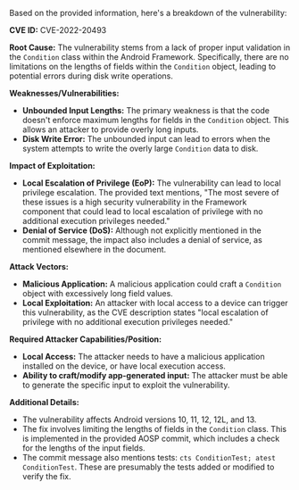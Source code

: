 Based on the provided information, here's a breakdown of the vulnerability:

**CVE ID:** CVE-2022-20493

**Root Cause:** The vulnerability stems from a lack of proper input validation in the `Condition` class within the Android Framework. Specifically, there are no limitations on the lengths of fields within the `Condition` object, leading to potential errors during disk write operations.

**Weaknesses/Vulnerabilities:**
*   **Unbounded Input Lengths:** The primary weakness is that the code doesn't enforce maximum lengths for fields in the `Condition` object. This allows an attacker to provide overly long inputs.
*   **Disk Write Error:**  The unbounded input can lead to errors when the system attempts to write the overly large `Condition` data to disk.

**Impact of Exploitation:**
*   **Local Escalation of Privilege (EoP):** The vulnerability can lead to local privilege escalation. The provided text mentions, "The most severe of these issues is a high security vulnerability in the Framework component that could lead to local escalation of privilege with no additional execution privileges needed."
*   **Denial of Service (DoS):** Although not explicitly mentioned in the commit message, the impact also includes a denial of service, as mentioned elsewhere in the document.

**Attack Vectors:**
*   **Malicious Application:** A malicious application could craft a `Condition` object with excessively long field values.
*   **Local Exploitation:**  An attacker with local access to a device can trigger this vulnerability, as the CVE description states "local escalation of privilege with no additional execution privileges needed."

**Required Attacker Capabilities/Position:**
*   **Local Access:**  The attacker needs to have a malicious application installed on the device, or have local execution access.
*   **Ability to craft/modify app-generated input:** The attacker must be able to generate the specific input to exploit the vulnerability.

**Additional Details:**
*   The vulnerability affects Android versions 10, 11, 12, 12L, and 13.
*   The fix involves limiting the lengths of fields in the `Condition` class. This is implemented in the provided AOSP commit, which includes a check for the lengths of the input fields.
*   The commit message also mentions tests: `cts ConditionTest; atest ConditionTest`. These are presumably the tests added or modified to verify the fix.
